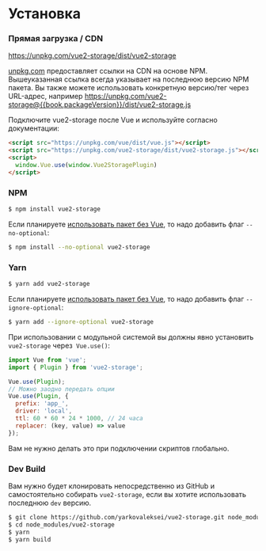 # Установка

### Прямая загрузка / CDN

https://unpkg.com/vue2-storage/dist/vue2-storage

[unpkg.com](https://unpkg.com) предоставляет ссылки на CDN на основе NPM. Вышеуказанная ссылка всегда указывает на последнюю версию NPM пакета. Вы также можете использовать конкретную версию/тег через URL-адрес, например https://unpkg.com/vue2-storage@{{book.packageVersion}}/dist/vue2-storage.js

Подключите vue2-storage после Vue и используйте согласно документации:

```html
<script src="https://unpkg.com/vue/dist/vue.js"></script>
<script src="https://unpkg.com/vue2-storage/dist/vue2-storage.js"></script>
<script>
  window.Vue.use(window.Vue2StoragePlugin)
</script>
```

### NPM

```bash
$ npm install vue2-storage
```

Если планируете [использовать пакет без Vue](vanilla.md), то надо добавить флаг `--no-optional`:
```bash
$ npm install --no-optional vue2-storage
```

### Yarn

```bash
$ yarn add vue2-storage
```

Если планируете [использовать пакет без Vue](vanilla.md), то надо добавить флаг `--ignore-optional`:
```bash
$ yarn add --ignore-optional vue2-storage
```

При использовании с модульной системой вы должны явно установить `vue2-storage` через` Vue.use()`:

```javascript
import Vue from 'vue';
import { Plugin } from 'vue2-storage';

Vue.use(Plugin);
// Можно заодно передать опции
Vue.use(Plugin, {
  prefix: 'app_',
  driver: 'local',
  ttl: 60 * 60 * 24 * 1000, // 24 часа
  replacer: (key, value) => value
});
```

Вам не нужно делать это при подключении скриптов глобально.

### Dev Build

Вам нужно будет клонировать непосредственно из GitHub и самостоятельно собирать `vue2-storage`, если
вы хотите использовать последнюю `dev` версию.

```bash
$ git clone https://github.com/yarkovaleksei/vue2-storage.git node_modules/vue2-storage
$ cd node_modules/vue2-storage
$ yarn
$ yarn build
```
